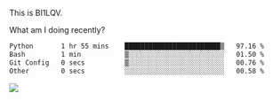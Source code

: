 This is BI1LQV.

What am I doing recently?

<!--START_SECTION:waka-->

```txt
Python       1 hr 55 mins    ████████████████████████▒   97.16 %
Bash         1 min           ▒░░░░░░░░░░░░░░░░░░░░░░░░   01.50 %
Git Config   0 secs          ▒░░░░░░░░░░░░░░░░░░░░░░░░   00.76 %
Other        0 secs          ░░░░░░░░░░░░░░░░░░░░░░░░░   00.58 %
```

<!--END_SECTION:waka-->

<img src="https://github-readme-stats.vercel.app/api?username=bi1lqv&show_icons=true&count_private=true">
